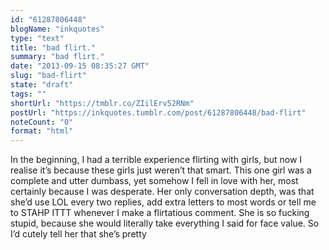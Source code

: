 ```yaml
---
id: "61287806448"
blogName: "inkquotes"
type: "text"
title: "bad flirt."
summary: "bad flirt."
date: "2013-09-15 08:35:27 GMT"
slug: "bad-flirt"
state: "draft"
tags: ""
shortUrl: "https://tmblr.co/ZIilErv52RNm"
postUrl: "https://inkquotes.tumblr.com/post/61287806448/bad-flirt"
noteCount: "0"
format: "html"
---
```


In the beginning, I had a terrible experience flirting with girls, but now I realise it’s because these girls just weren’t that smart. This one girl was a complete and utter dumbass, yet somehow I fell in love with her, most certainly because I was desperate. Her only conversation depth, was that she’d use LOL every two replies, add extra letters to most words or tell me to STAHP ITTT whenever I make a flirtatious comment. She is so fucking stupid, because she would literally take everything I said for face value. So I’d cutely tell her that she’s pretty